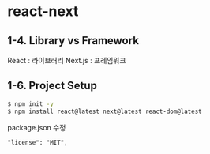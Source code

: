 # react-next

## 1-4. Library vs Framework
React : 라이브러리
Next.js : 프레임워크

## 1-6. Project Setup
```bash
$ npm init -y
$ npm install react@latest next@latest react-dom@latest
```
package.json 수정
```
"license": "MIT",
```
